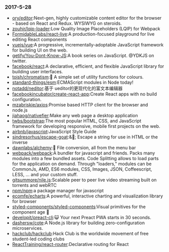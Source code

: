 ### 2017-5-28 
* [ory/editor](https://github.com//ory/editor):Next-gen, highly customizable content editor for the browser - based on React and Redux. WYSIWYG on steroids. 
* [zouhir/lqip-loader](https://github.com//zouhir/lqip-loader):Low Quality Image Placeholders (LQIP) for Webpack 
* [FormidableLabs/react-live](https://github.com//FormidableLabs/react-live):A production-focused playground for live editing React components 
* [vuejs/vue](https://github.com//vuejs/vue):A progressive, incrementally-adoptable JavaScript framework for building UI on the web. 
* [getify/You-Dont-Know-JS](https://github.com//getify/You-Dont-Know-JS):A book series on JavaScript. @YDKJS on twitter. 
* [facebook/react](https://github.com//facebook/react):A declarative, efficient, and flexible JavaScript library for building user interfaces. 
* [toish/chromatism](https://github.com//toish/chromatism):🌈 A simple set of utility functions for colours. 
* [standard-things/esm](https://github.com//standard-things/esm):ECMAScript modules in Node today! 
* [notadd/neditor](https://github.com//notadd/neditor):基于 ueditor的更现代化的富文本编辑器 
* [facebookincubator/create-react-app](https://github.com//facebookincubator/create-react-app):Create React apps with no build configuration. 
* [mzabriskie/axios](https://github.com//mzabriskie/axios):Promise based HTTP client for the browser and node.js 
* [jiahaog/nativefier](https://github.com//jiahaog/nativefier):Make any web page a desktop application 
* [twbs/bootstrap](https://github.com//twbs/bootstrap):The most popular HTML, CSS, and JavaScript framework for developing responsive, mobile first projects on the web. 
* [airbnb/javascript](https://github.com//airbnb/javascript):JavaScript Style Guide 
* [sindresorhus/escape-goat](https://github.com//sindresorhus/escape-goat):&🐐; Escape a string for use in HTML or the inverse 
* [dawnlabs/alchemy](https://github.com//dawnlabs/alchemy):🔮 File conversion, all from the menu bar 
* [webpack/webpack](https://github.com//webpack/webpack):A bundler for javascript and friends. Packs many modules into a few bundled assets. Code Splitting allows to load parts for the application on demand. Through "loaders," modules can be CommonJs, AMD, ES6 modules, CSS, Images, JSON, Coffeescript, LESS, ... and your custom stuff. 
* [gitsummore/nile.js](https://github.com//gitsummore/nile.js):Scalable peer to peer live video streaming built on torrents and webRTC 
* [npm/npm](https://github.com//npm/npm):a package manager for javascript 
* [ecomfe/echarts](https://github.com//ecomfe/echarts):A powerful, interactive charting and visualization library for browser 
* [styled-components/styled-components](https://github.com//styled-components/styled-components):Visual primitives for the component age 💅 
* [developit/preact-cli](https://github.com//developit/preact-cli):😺 Your next Preact PWA starts in 30 seconds. 
* [dashersw/cote](https://github.com//dashersw/cote):A Node.js library for building zero-configuration microservices. 
* [hackclub/hackclub](https://github.com//hackclub/hackclub):Hack Club is the worldwide movement of free student-led coding clubs 
* [ReactTraining/react-router](https://github.com//ReactTraining/react-router):Declarative routing for React 
